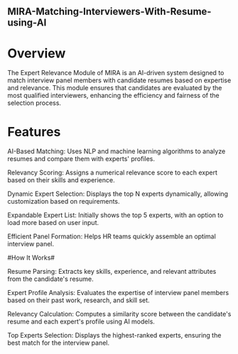 ## MIRA-Matching-Interviewers-With-Resume-using-AI ##

# Overview #

The Expert Relevance Module of MIRA is an AI-driven system designed to match interview panel members with candidate resumes based on expertise and relevance. This module ensures that candidates are evaluated by the most qualified interviewers, enhancing the efficiency and fairness of the selection process.

# Features #

AI-Based Matching: Uses NLP and machine learning algorithms to analyze resumes and compare them with experts' profiles.

Relevancy Scoring: Assigns a numerical relevance score to each expert based on their skills and experience.

Dynamic Expert Selection: Displays the top N experts dynamically, allowing customization based on requirements.

Expandable Expert List: Initially shows the top 5 experts, with an option to load more based on user input.

Efficient Panel Formation: Helps HR teams quickly assemble an optimal interview panel.

#How It Works#

Resume Parsing: Extracts key skills, experience, and relevant attributes from the candidate's resume.

Expert Profile Analysis: Evaluates the expertise of interview panel members based on their past work, research, and skill set.

Relevancy Calculation: Computes a similarity score between the candidate's resume and each expert's profile using AI models.

Top Experts Selection: Displays the highest-ranked experts, ensuring the best match for the interview panel.
